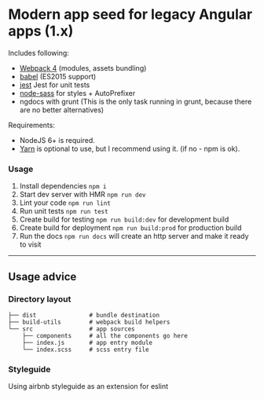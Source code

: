 # Modern app seed for legacy Angular apps (1.x) 

Includes following:

 - [Webpack 4](https://webpack.js.org/) (modules, assets bundling)
 - [babel](http://babeljs.io/) (ES2015 support)
 - [jest](https://jestjs.io/) Jest for unit tests
 - [node-sass](https://github.com/sass/node-sass) for styles + AutoPrefixer
 - ngdocs with grunt (This is the only task running in grunt, because there are no better alternatives)


Requirements:
 
- NodeJS 6+ is required.
- [Yarn](https://yarnpkg.com) is optional to use, but I recommend using it. (if no - npm is ok).  

### Usage

1. Install dependencies `npm i`
2. Start dev server with HMR `npm run dev`
3. Lint your code `npm run lint`
4. Run unit tests `npm run test`
5. Create build for testing `npm run build:dev` for development build
6. Create build for deployment `npm run build:prod` for production build
7. Run the docs `npm run docs` will create an http server and make it ready to visit

---

## Usage advice 

### Directory layout

    ├── dist               # bundle destination
    ├── build-utils        # webpack build helpers
    └── src                # app sources
        ├── components     # all the components go here
        ├── index.js       # app entry module
        └── index.scss     # scss entry file

### Styleguide

Using airbnb styleguide as an extension for eslint
